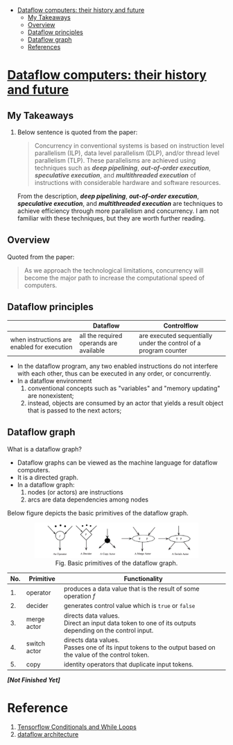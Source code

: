 <!-- TOC depthFrom:1 depthTo:6 withLinks:1 updateOnSave:1 orderedList:0 -->

- [Dataflow computers: their history and future](#dataflow-computers-their-history-and-future)
    - [My Takeaways](#my-takeaways)
    - [Overview](#overview)
    - [Dataflow principles](#dataflow-principles)
    - [Dataflow graph](#dataflow-graph)
    - [References](#references)

<!-- /TOC -->

# [Dataflow computers: their history and future](https://csrl.cse.unt.edu/kavi/Research/encyclopedia-dataflow.pdf)

## My Takeaways

1. Below sentence is quoted from the paper:
    >Concurrency in conventional systems is based on instruction level parallelism (ILP), data level parallelism (DLP), and/or thread level parallelism (TLP). These parallelisms are achieved using techniques such as _**deep pipelining**_, _**out-of-order execution**_, _**speculative execution**_, and _**multithreaded execution**_ of instructions with considerable hardware and software resources.

    From the description, _**deep pipelining**_, _**out-of-order execution**_, _**speculative execution**_, and _**multithreaded execution**_ are techniques to achieve efficiency through more parallelism and concurrency. I am not familiar with these techniques, but they are worth further reading.

## Overview

Quoted from the paper:

>As we approach the technological limitations, concurrency will become the major path to increase the computational speed of computers.

## Dataflow principles

||Dataflow|Controlflow
|--|--|--|
|when instructions are enabled for execution|all the required operands are available|are executed sequentially under the control of a program counter|

- In the dataflow program, any two enabled instructions do not interfere with each other, thus can be executed in any order, or concurrently.
- In a dataflow environment
    1. conventional concepts such as "variables" and "memory updating" are nonexistent;
    1. instead, objects are consumed by an actor that yields a result object that is passed to the next actors;

## Dataflow graph

What is a dataflow graph?
- Dataflow graphs can be viewed as the machine language for dataflow computers.
- It is a directed graph.
- In a dataflow graph:
    1. nodes (or actors) are instructions
    1. arcs are data dependencies among nodes

Below figure depicts the basic primitives of the dataflow graph.

<p align="center">
<img src="images/dataflow_graph_1.png" width=75%><br>
Fig. Basic primitives of the dataflow graph.
</p>

|No.|Primitive|Functionality|
|--|--|--|
|1.|operator|produces a data value that is the result of some operation $f$|
|2.|decider|generates control value which is `true` or `false`|
|3.|merge actor|directs data values. <br>Direct an input data token to one of its outputs depending on the control input.|
|4.|switch actor|directs data values. <br>Passes one of its input tokens to the output based on the value of the control token.|
|5.|copy|identity operators that duplicate input tokens.|

_**[Not Finished Yet]**_

# Reference

1. [Tensorflow Conditionals and While Loops](http://mlexplore.org/2018/03/27/tensorflow-conditionals-and-while-loops/)
1. [dataflow architecture](https://en.wikipedia.org/wiki/Dataflow_architecture)

